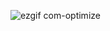 



![ezgif com-optimize](https://github.com/XaiyanLevixk/XaiyanLevixk/assets/64970703/4dac9242-6ab2-4dbb-aa98-7d10046fcaaa)
